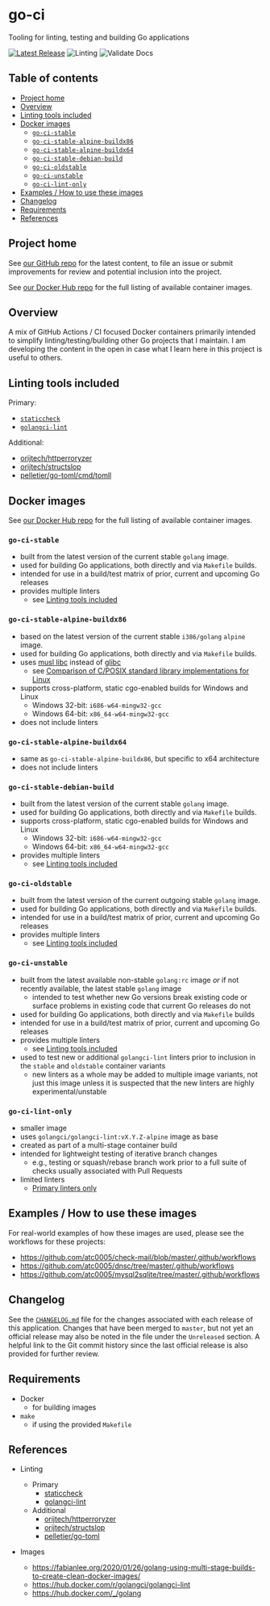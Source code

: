 <!-- omit in toc -->
# go-ci

Tooling for linting, testing and building Go applications

[![Latest Release](https://img.shields.io/github/release/atc0005/go-ci.svg?style=flat-square)](https://github.com/atc0005/go-ci/releases/latest)
![Linting](https://github.com/atc0005/go-ci/workflows/Linting/badge.svg)
![Validate Docs](https://github.com/atc0005/go-ci/workflows/Validate%20Docs/badge.svg)

<!-- omit in toc -->
## Table of contents

- [Project home](#project-home)
- [Overview](#overview)
- [Linting tools included](#linting-tools-included)
- [Docker images](#docker-images)
  - [`go-ci-stable`](#go-ci-stable)
  - [`go-ci-stable-alpine-buildx86`](#go-ci-stable-alpine-buildx86)
  - [`go-ci-stable-alpine-buildx64`](#go-ci-stable-alpine-buildx64)
  - [`go-ci-stable-debian-build`](#go-ci-stable-debian-build)
  - [`go-ci-oldstable`](#go-ci-oldstable)
  - [`go-ci-unstable`](#go-ci-unstable)
  - [`go-ci-lint-only`](#go-ci-lint-only)
- [Examples / How to use these images](#examples--how-to-use-these-images)
- [Changelog](#changelog)
- [Requirements](#requirements)
- [References](#references)

## Project home

See [our GitHub repo](https://github.com/atc0005/go-ci) for the latest
content, to file an issue or submit improvements for review and potential
inclusion into the project.

See [our Docker Hub
repo](https://hub.docker.com/repository/docker/atc0005/go-ci) for the full
listing of available container images.

## Overview

A mix of GitHub Actions / CI focused Docker containers primarily intended to
simplify linting/testing/building other Go projects that I maintain. I am
developing the content in the open in case what I learn here in this project
is useful to others.

## Linting tools included

Primary:

- [`staticcheck`](https://github.com/dominikh/go-tools)
- [`golangci-lint`](https://github.com/golangci/golangci-lint)

Additional:

- [orijtech/httperroryzer](https://github.com/orijtech/httperroryzer)
- [orijtech/structslop](https://github.com/orijtech/structslop)
- [pelletier/go-toml/cmd/tomll](https://github.com/pelletier/go-toml)

## Docker images

See [our Docker Hub
repo](https://hub.docker.com/repository/docker/atc0005/go-ci) for the full
listing of available container images.

### `go-ci-stable`

- built from the latest version of the current stable `golang` image.
- used for building Go applications, both directly and via `Makefile` builds.
- intended for use in a build/test matrix of prior, current and upcoming Go
  releases
- provides multiple linters
  - see [Linting tools included](#linting-tools-included)

### `go-ci-stable-alpine-buildx86`

- based on the latest version of the current stable `i386/golang` `alpine`
  image.
- used for building Go applications, both directly and via `Makefile` builds.
- uses [musl libc](https://musl.libc.org/) instead of
  [glibc](https://www.gnu.org/software/libc/)
  - see [Comparison of C/POSIX standard library implementations for
    Linux](https://www.etalabs.net/compare_libcs.html)
- supports cross-platform, static cgo-enabled builds for Windows and Linux
  - Windows 32-bit: `i686-w64-mingw32-gcc`
  - Windows 64-bit: `x86_64-w64-mingw32-gcc`
- does not include linters

### `go-ci-stable-alpine-buildx64`

- same as `go-ci-stable-alpine-buildx86`, but specific to x64 architecture
- does not include linters

### `go-ci-stable-debian-build`

- built from the latest version of the current stable `golang` image.
- used for building Go applications, both directly and via `Makefile` builds.
- supports cross-platform, static cgo-enabled builds for Windows and Linux
  - Windows 32-bit: `i686-w64-mingw32-gcc`
  - Windows 64-bit: `x86_64-w64-mingw32-gcc`
- provides multiple linters
  - see [Linting tools included](#linting-tools-included)

### `go-ci-oldstable`

- built from the latest version of the current outgoing stable `golang` image.
- used for building Go applications, both directly and via `Makefile` builds.
- intended for use in a build/test matrix of prior, current and upcoming Go
  releases
- provides multiple linters
  - see [Linting tools included](#linting-tools-included)

### `go-ci-unstable`

- built from the latest available non-stable `golang:rc` image *or* if not
  recently available, the latest stable `golang` image
  - intended to test whether new Go versions break existing code or surface
    problems in existing code that current Go releases do not
- used for building Go applications, both directly and via `Makefile` builds
- intended for use in a build/test matrix of prior, current and upcoming Go
  releases
- provides multiple linters
  - see [Linting tools included](#linting-tools-included)
- used to test new or additional `golangci-lint` linters prior to inclusion in
  the `stable` and `oldstable` container variants
  - new linters as a whole may be added to multiple image variants, not just
    this image unless it is suspected that the new linters are highly
    experimental/unstable

### `go-ci-lint-only`

- smaller image
- uses `golangci/golangci-lint:vX.Y.Z-alpine` image as base
- created as part of a multi-stage container build
- intended for lightweight testing of iterative branch changes
  - e.g., testing or squash/rebase branch work prior to a full suite of checks
    usually associated with Pull Requests
- limited linters
  - [Primary linters only](#linting-tools-included)

## Examples / How to use these images

For real-world examples of how these images are used, please see the workflows for these projects:

- <https://github.com/atc0005/check-mail/blob/master/.github/workflows>
- <https://github.com/atc0005/dnsc/tree/master/.github/workflows>
- <https://github.com/atc0005/mysql2sqlite/tree/master/.github/workflows>

## Changelog

See the [`CHANGELOG.md`](CHANGELOG.md) file for the changes associated with
each release of this application. Changes that have been merged to `master`,
but not yet an official release may also be noted in the file under the
`Unreleased` section. A helpful link to the Git commit history since the last
official release is also provided for further review.

## Requirements

- Docker
  - for building images
- `make`
  - if using the provided `Makefile`

## References

- Linting
  - Primary
    - [staticcheck](https://github.com/dominikh/go-tools)
    - [golangci-lint](https://github.com/golangci/golangci-lint)
  - Additional
    - [orijtech/httperroryzer](https://github.com/orijtech/httperroryzer)
    - [orijtech/structslop](https://github.com/orijtech/structslop)
    - [pelletier/go-toml](https://github.com/pelletier/go-toml)

- Images
  - <https://fabianlee.org/2020/01/26/golang-using-multi-stage-builds-to-create-clean-docker-images/>
  - <https://hub.docker.com/r/golangci/golangci-lint>
  - <https://hub.docker.com/_/golang>
